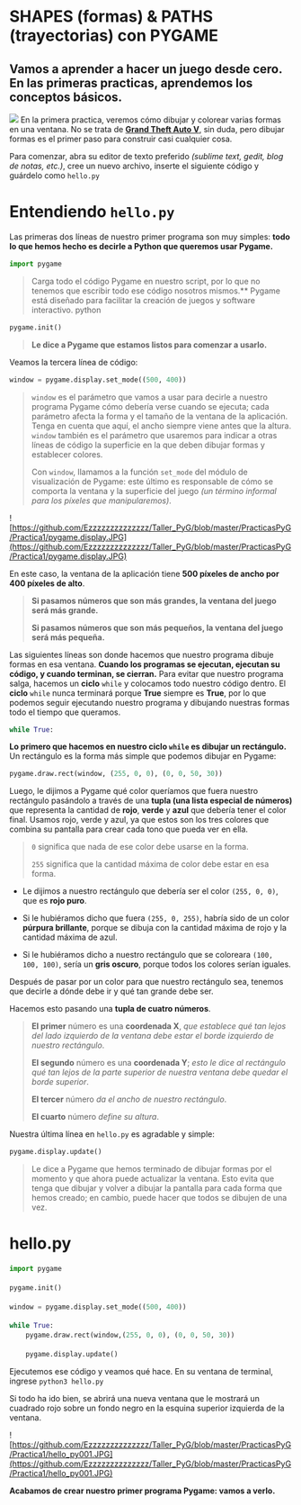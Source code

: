 
# SHAPES (formas) & PATHS (trayectorias) con PYGAME
## Vamos a aprender a hacer un juego desde cero. En las primeras practicas, aprendemos los conceptos básicos.


![](https://media.giphy.com/media/aNqEFrYVnsS52/giphy.gif)
En la primera practica, veremos cómo dibujar y colorear varias formas en una ventana. No se trata de [**Grand Theft Auto V**](https://www.rockstargames.com/V/es), sin duda, pero dibujar formas es el primer paso para construir casi cualquier cosa.

Para comenzar, abra su editor de texto preferido *(sublime text, gedit, blog de notas, etc.)*, cree un nuevo archivo, inserte el siguiente código y guárdelo como `hello.py`

# Entendiendo `hello.py`
Las primeras dos líneas de nuestro primer programa son muy simples: **todo lo que hemos hecho es decirle a Python que queremos usar Pygame.** 

```python 
import pygame
``` 
>Carga todo el código Pygame en nuestro script, por lo que no tenemos que escribir todo ese código nosotros mismos.** Pygame está diseñado para facilitar la creación de juegos y software interactivo.
python

```python
pygame.init()
```
 >**Le dice a Pygame que estamos listos para comenzar a usarlo.**

Veamos la tercera línea de código:
```python
window = pygame.display.set_mode((500, 400))
```
>`window` es el parámetro que vamos a usar para decirle a nuestro programa Pygame cómo debería verse cuando se ejecuta; cada parámetro afecta la forma y el tamaño de la ventana de la aplicación. Tenga en cuenta que aquí, el ancho siempre viene antes que la altura. `window` también es el parámetro que usaremos para indicar a otras líneas de código la superficie en la que deben dibujar formas y establecer colores. 
>
>Con `window`, llamamos a la función `set_mode` del módulo de visualización de Pygame: este último es responsable de cómo se comporta la ventana y la superficie del juego *(un término informal para los píxeles que manipularemos)*. 

![https://github.com/Ezzzzzzzzzzzzzz/Taller_PyG/blob/master/PracticasPyG/Practica1/pygame.display.JPG](https://github.com/Ezzzzzzzzzzzzzz/Taller_PyG/blob/master/PracticasPyG/Practica1/pygame.display.JPG)

En este caso, la ventana de la aplicación tiene **500 píxeles de ancho por 400 píxeles de alto**. 

>**Si pasamos números que son más grandes, la ventana del juego será más grande.**
>
>**Si pasamos números que son más pequeños, la ventana del juego será más pequeña.**

Las siguientes líneas son donde hacemos que nuestro programa dibuje formas en esa ventana. **Cuando los programas se ejecutan, ejecutan su código, y cuando terminan, se cierran.** Para evitar que nuestro programa salga, hacemos un **ciclo** `while` y colocamos todo nuestro código dentro. El **ciclo** `while` nunca terminará porque **True** siempre es **True**, por lo que podemos seguir ejecutando nuestro programa y dibujando nuestras formas todo el tiempo que queramos.

```python
while True:
```

**Lo primero que hacemos en nuestro ciclo `while` es dibujar un rectángulo.** Un rectángulo es la forma más simple que podemos dibujar en Pygame:
```python
pygame.draw.rect(window, (255, 0, 0), (0, 0, 50, 30))
```
Luego, le dijimos a Pygame qué color queríamos que fuera nuestro rectángulo pasándolo a través de una **tupla (una lista especial de números)** que representa la cantidad de **rojo**, **verde** y **azul** que debería tener el color final. Usamos rojo, verde y azul, ya que estos son los tres colores que combina su pantalla para crear cada tono que pueda ver en ella. 
>`0` significa que nada de ese color debe usarse en la forma.
>
>`255` significa que la cantidad máxima de color debe estar en esa forma.

 - Le dijimos a nuestro rectángulo que debería ser el color `(255, 0, 0)`, que es **rojo puro**. 

- Si le hubiéramos dicho que fuera `(255, 0, 255)`, habría sido de un color **púrpura brillante**, porque se dibuja con la cantidad máxima de rojo y la cantidad máxima de azul. 

- Si le hubiéramos dicho a nuestro rectángulo que se coloreara `(100, 100, 100)`, sería un **gris oscuro**, porque todos los colores serían iguales.

Después de pasar por un color para que nuestro rectángulo sea, tenemos que decirle a dónde debe ir y qué tan grande debe ser. 

Hacemos esto pasando una **tupla de cuatro números**. 
>**El primer** número es una **coordenada X**, *que establece qué tan lejos del lado izquierdo de la ventana debe estar el borde izquierdo de nuestro rectángulo*. 
>
>**El segundo** número es una **coordenada Y**; *esto le dice al rectángulo qué tan lejos de la parte superior de nuestra ventana debe quedar el borde superior*. 
>
>**El tercer** número *da el ancho de nuestro rectángulo*. 
>
>**El cuarto** número *define su altura*.

Nuestra última línea en `hello.py` es agradable y simple: 
```python
pygame.display.update()
```
>Le dice a Pygame que hemos terminado de dibujar formas por el momento y que ahora puede actualizar la ventana. Esto evita que  tenga que dibujar y volver a dibujar la pantalla para cada forma que hemos creado; en cambio, puede hacer que todos se dibujen de una vez.

# hello.py

```python 
import pygame 

pygame.init()

window = pygame.display.set_mode((500, 400))

while True:
	pygame.draw.rect(window,(255, 0, 0), (0, 0, 50, 30))

	pygame.display.update()
```

Ejecutemos ese código y veamos qué hace. En su ventana de terminal, ingrese `python3 hello.py`

Si todo ha ido bien, se abrirá una nueva ventana que le mostrará un cuadrado rojo sobre un fondo negro en la esquina superior izquierda de la ventana. 

![https://github.com/Ezzzzzzzzzzzzzz/Taller_PyG/blob/master/PracticasPyG/Practica1/hello_py001.JPG](https://github.com/Ezzzzzzzzzzzzzz/Taller_PyG/blob/master/PracticasPyG/Practica1/hello_py001.JPG)

**Acabamos de crear nuestro primer programa Pygame: vamos a verlo.**


<!--stackedit_data:
eyJoaXN0b3J5IjpbMTMyMTc1OTUyNCwzMDQwOTc1MjIsMTUwOD
cyNDg1NywxOTAwMjcyODY1LDE5MDAyNzI4NjUsLTE0NTY4MjQy
ODIsMTgwNzI2MDUxOCwtNjM1NDQxNzU0LC0xODk0ODQzOTk0LD
M5MzAxNzg5OCwxNjU4ODkyMDIzLDE3MTI1MjUwNTksMzUzOTE2
MzY1LC0xMDIzNTI3Mjc4LC0yMDY1MDI5OTMwLC03OTQ4ODE2MT
JdfQ==
-->
